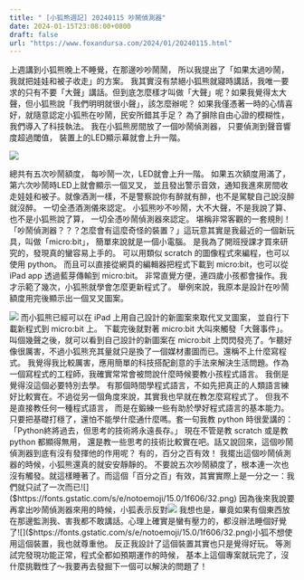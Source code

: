 ```yaml
---
title: " [小狐熊週記] 20240115 吵鬧偵測器"
date: 2024-01-15T23:08:00+0800
draft: false
url: "https://www.foxandursa.com/2024/01/20240115.html"
---
```


上週講到小狐熊晚上不睡覺，在那邊吵吵鬧鬧，
所以我提出了「如果太過吵鬧，我就把娃娃和被子收走」的方案。
我其實沒有禁絕小狐熊就寢時講話，我唯一要求的只有不要「大聲」講話。但到底怎麼樣才叫做「大聲」呢？如果我覺得太大聲，但小狐熊說「我們明明就很小聲」，該怎麼辦呢？
如果我僅憑著一時的心情喜好，就隨意認定小狐熊在吵鬧，民安所錯其手足？
為了摒除自由心證的模糊性，我們導入了科技執法。
我在小狐熊房間放了一個吵鬧偵測器，
只要偵測到聲音響度超過閾值，
裝置上的LED顯示幕就會上升一階。

![]($https://blogger.googleusercontent.com/img/b/R29vZ2xl/AVvXsEgv_QwcDlo0rD79wAcU3FecWCI35WEYs-Wvv2hdfVWT-YnnhUxdVhOWcZakwD0WRgNSa32AokqyXm6ZzJXIIG_viY4K_hcYaf5FA4n0nZGGLCrLzuzqzVvRZZLr-kmi48TPDZlt-xLPJYXpozjXmvSOtceldmc9amvUw1IjL4M_Sa3o5e5Rjx4Gfdu1dRQ/s320/PXL_20240115_140941944.jpg)

總共有五次吵鬧額度，
每吵鬧一次，LED就會上升一階。
如果五次額度用滿了，
第六次吵鬧時LED上就會顯示一個叉叉，
並且發出警示音效，通知我進來房間收走娃娃和被子。就像酒測一樣，不是警察說你有醉就有醉，也不是駕駛自己說沒醉就沒醉。
一切全憑酒測儀來認定。
小狐熊吵不吵鬧，大不大聲，不是我說了算、也不是小狐熊說了算，
一切全憑吵鬧偵測器來認定。
堪稱非常客觀的一套規則！「吵鬧偵測器？？？怎麼會有這麼奇怪的裝置？」這玩意其實是我最近的一個新玩具，叫做「micro:bit」，
簡單來說就是一個小電腦。
是我為了開班授課才買來研究的，發現真的蠻容易上手的。
可以用類似 scratch 的圖像程式來編程，也可以使用 python。
而且可以直接從網頁的編輯器把程式下載到 micro:bit，也可以從 iPad app 透過藍芽傳輸到 micro:bit。
非常直覺方便，連四歲小孩都會操作。我才示範了幾次，小狐熊就學會怎麼更新程式了。
舉例來說，我原本是設計在吵鬧額度用完後顯示出一個叉叉圖案。

![]($https://blogger.googleusercontent.com/img/b/R29vZ2xl/AVvXsEii_icuDnz7X_jYTIs2Wcy05ngfqOzr7ItoiiwnPwZgpb6lCf1QvQ09welGiizl71UC6d39O07EP2yT56Wd_Q-rzEvu74bp5PyKP6mAXkTcUZTASYMLYO-iYhtHF4lPMqnO5_HivwXFxOkQD791NX-4jJgSX-dsjPz9uDHR_-tpCdo8fK_J2RWbgBUfIxQ/s320/PXL_20240115_140918016.MP.jpg)
而小狐熊已經可以在 iPad 上用自己設計的新圖案來取代叉叉圖案，
並自行下載新程式到 micro:bit 上。
下載完後就對著 micro:bit 大叫來觸發「大聲事件」。
叫個幾聲之後，就可以看到自己設計的新圖案在 micro:bit 上閃閃發亮了。乍聽好像很厲害，不過小狐熊充其量就只是換了一個媒材畫圖而已。還稱不上什麼寫程式。
我覺得我比較厲害，應用簡單的科技搭配創意的手法來解決生活問題。作為一個寫程式的工程師，我確實常常會被問說什麼時候要教小孩程式語言。
我倒是覺得沒這個必要特別去學。
有那個時間學程式語言，不如先把真正的人類語言練好比較實在。不過從另一個角度來說，其實我也早就在教怎麼寫程式了。
但我不是直接教任何一種程式語言， 而是在鍛練一些有助於學好程式語言的基本能力。
只要把基礎打穩了，還怕不能學什麼通什麼嗎。套一句我教 python 時很愛講的：「Python終將過去，但思考的技術將永遠長存。」
現在不管是教 scratch 或是教 python 都顯得無用， 還是教一些思考的技術比較實在吧。話又說回來，這個吵鬧偵測器到底有沒有發揮他的作用呢？
有的，百分之百有效！
我擺出這個吵鬧偵測器的時候，小狐熊還真的就安安靜靜的。
不要說五次吵鬧額度了，根本連一次也沒有觸發。就這樣睡著了。而這個「百分之百」有效，其實實際上是一分之一：我們就只試了一次而已![]($https://fonts.gstatic.com/s/e/notoemoji/15.0/1f606/32.png)
因為後來我說要再拿出吵鬧偵測器來用的時候，小狐表示反對![]($https://fonts.gstatic.com/s/e/notoemoji/15.0/1f606/32.png)
我想也是，畢竟如果有個東西放在那邊監測我、害我都不敢講話。心理上確實是蠻有壓力的，都沒辦法睡個好覺了![]($https://fonts.gstatic.com/s/e/notoemoji/15.0/1f606/32.png)小狐不想使用這個裝置，我也就尊重他。
反正我設計了這個裝置其實也只是覺得好玩。
等測試完發現功能正常，程式全都如預期運作的時候，
基本上這個專案就玩完了，沒什麼挑戰性了～我要再去發掘下一個可以解決的問題了！
